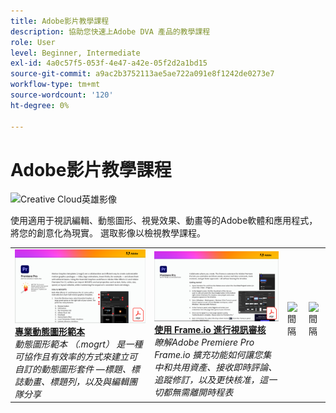 ```yaml
---
title: Adobe影片教學課程
description: 協助您快速上Adobe DVA 產品的教學課程
role: User
level: Beginner, Intermediate
exl-id: 4a0c57f5-053f-4e47-a42e-05f2d2a1bd15
source-git-commit: a9ac2b3752113ae5ae722a091e8f1242de0273e7
workflow-type: tm+mt
source-wordcount: '120'
ht-degree: 0%

---
```


# Adobe影片教學課程

![Creative Cloud英雄影像](../assets/CCEbanner-DVA.png)

使用適用于視訊編輯、動態圖形、視覺效果、動畫等的Adobe軟體和應用程式，將您的創意化為現實。 選取影像以檢視教學課程。

<table>
<tr>
 <td>
   <a href="motion-graphics-templates.md">
      <img alt="專業動態圖形範本" src="assets/MORGTs.png" />
   </a>
    <div>
   <a href="motion-graphics-templates.md"><strong>專業動態圖形範本</strong></a>
    </div>
    <em>動態圖形範本 （.mogrt） 是一種可協作且有效率的方式來建立可自訂的動態圖形套件 —標題、標誌動畫、標題列，以及與編輯團隊分享</em>
    <br>
  </td>
  <td>
   <a href="video-review-frame-io.md">
      <img alt="使用 Frame-io 進行視訊審核" src="assets/Videoreviewwithframe.png" />
   </a>
    <div>
   <a href="video-review-frame-io.md"><strong>使用 Frame.io 進行視訊審核</strong></a>
    </div>
    <em>瞭解Adobe Premiere Pro Frame.io 擴充功能如何讓您集中和共用資產、接收即時評論、追蹤修訂，以及更快核准，這一切都無需離開時程表</em>
    <br>
  </td>
  <td>
    <img alt="間隔" src="../assets/acrobat_PDF_whitespacer_96.png" />
    <div>
    <br>
  </td>
  <td>
    <img alt="間隔" src="../assets/acrobat_PDF_whitespacer_96.png" />
    <div>
    <br>
  </td>
</tr>
</table>
